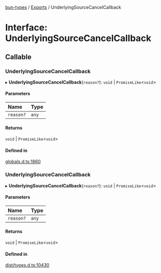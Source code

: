 [bun-types](../README.md) / [Exports](../modules.md) / UnderlyingSourceCancelCallback

# Interface: UnderlyingSourceCancelCallback

## Callable

### UnderlyingSourceCancelCallback

▸ **UnderlyingSourceCancelCallback**(`reason?`): `void` \| `PromiseLike`<`void`\>

#### Parameters

| Name | Type |
| :------ | :------ |
| `reason?` | `any` |

#### Returns

`void` \| `PromiseLike`<`void`\>

#### Defined in

[globals.d.ts:1860](https://github.com/valgaze/bun-types/blob/5e53f27/globals.d.ts#L1860)

### UnderlyingSourceCancelCallback

▸ **UnderlyingSourceCancelCallback**(`reason?`): `void` \| `PromiseLike`<`void`\>

#### Parameters

| Name | Type |
| :------ | :------ |
| `reason?` | `any` |

#### Returns

`void` \| `PromiseLike`<`void`\>

#### Defined in

[dist/types.d.ts:10430](https://github.com/valgaze/bun-types/blob/5e53f27/dist/types.d.ts#L10430)
